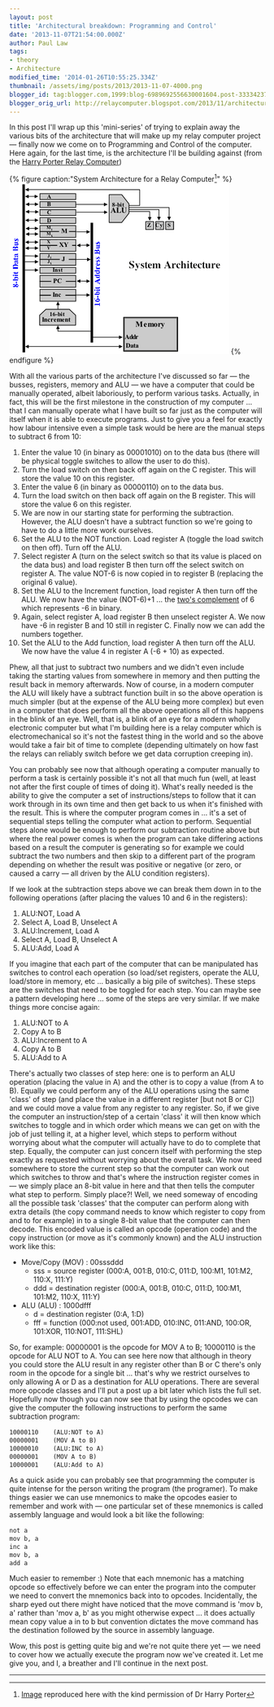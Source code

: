 ```yaml
---
layout: post
title: 'Architectural breakdown: Programming and Control'
date: '2013-11-07T21:54:00.000Z'
author: Paul Law
tags:
- theory
- Architecture
modified_time: '2014-01-26T10:55:25.334Z'
thumbnail: /assets/img/posts/2013/2013-11-07-4000.png
blogger_id: tag:blogger.com,1999:blog-6989692556630001604.post-3333423742396700701
blogger_orig_url: http://relaycomputer.blogspot.com/2013/11/architectural-breakdown-programming-and.html
---
```


In this post I'll wrap up this 'mini-series' of trying to explain away the 
various bits of the architecture that will make up my relay computer project — 
finally now we come on to Programming and Control of the computer. Here again, 
for the last time, is the architecture I'll be building against (from the 
[Harry Porter Relay Computer](http://web.cecs.pdx.edu/~harry/Relay/index.html))

{% figure caption:"System Architecture for a Relay Computer[^1]" %}
![System Architecture for a Relay Computer](/assets/img/posts/2013/2013-11-07-0000.png)
{% endfigure %}

With all the various parts of the 
architecture I've discussed so far — the busses, registers, memory and ALU — 
we have a computer that could be manually operated, albeit laboriously, to 
perform various tasks. Actually, in fact, this will be the first milestone in 
the construction of my computer ... that I can manually operate what I have 
built so far just as the computer will itself when it is able to execute 
programs. Just to give you a feel for exactly how labour intensive even a 
simple task would be here are the manual steps to subtract 6 from 10:

1. Enter the value 10 (in binary as 00001010) on to the data bus (there 
will be physical toggle switches to allow the user to do this).
2. Turn the load switch on then back off again on the C register. This will store the 
value 10 on this register.
3. Enter the value 6 (in binary as 00000110) on to the data bus.
4. Turn the load switch on then back off again on the 
B register. This will store the value 6 on this register.
5. We are now 
in our starting state for performing the subtraction. However, the ALU doesn't 
have a subtract function so we're going to have to do a little more work 
ourselves.
6. Set the ALU to the NOT function. Load register A (toggle 
the load switch on then off). Turn off the ALU.
7. Select register A 
(turn on the select switch so that its value is placed on the data bus) and 
load register B then turn off the select switch on register A. The value NOT-6 
is now copied in to register B (replacing the original 6 value).
8. Set 
the ALU to the Increment function, load register A then turn off the ALU. We 
now have the value (NOT-6)+1 ... the [two's complement](http://simple.wikipedia.org/wiki/Signed_number_representations) 
of 6 which represents -6 in binary.
9. Again, select register A, load register B then unselect 
register A. We now have -6 in register B and 10 still in register C. Finally 
now we can add the numbers together.
10. Set the ALU to the Add function, 
load register A then turn off the ALU. We now have the value 4 in register A 
(-6 + 10) as expected.

Phew, all that just to subtract two numbers 
and we didn't even include taking the starting values from somewhere in memory 
and then putting the result back in memory afterwards. Now of course, in a 
modern computer the ALU will likely have a subtract function built in so the 
above operation is much simpler (but at the expense of the ALU being more 
complex) but even in a computer that does perform all the above operations all 
of this happens in the blink of an eye. Well, that is, a blink of an eye for a 
modern wholly electronic computer but what I'm building here is a relay 
computer which is electromechanical so it's not the fastest thing in the world 
and so the above would take a fair bit of time to complete (depending 
ultimately on how fast the relays can reliably switch before we get data 
corruption creeping in).

You can probably see now that although 
operating a computer manually to perform a task is certainly possible it's not 
all that much fun (well, at least not after the first couple of times of doing 
it). What's really needed is the ability to give the computer a set of 
instructions/steps to follow that it can work through in its own time and then 
get back to us when it's finished with the result. This is where the computer 
program comes in ... it's a set of sequential steps telling the computer what 
action to perform. Sequential steps alone would be enough to perform our 
subtraction routine above but where the real power comes is when the program 
can take differing actions based on a result the computer is generating so for 
example we could subtract the two numbers and then skip to a different part of 
the program depending on whether the result was positive or negative (or zero, 
or caused a carry — all driven by the ALU condition registers).

If 
we look at the subtraction steps above we can break them down in to the 
following operations (after placing the values 10 and 6 in the registers):

1. ALU:NOT, Load A
2. Select A, Load B, Unselect A
3. ALU:Increment, Load A
4. Select A, Load B, Unselect A
5. ALU:Add, Load A

If you imagine that each part of the 
computer that can be manipulated has switches to control each operation (so 
load/set registers, operate the ALU, load/store in memory, etc ... basically a 
big pile of switches). These steps are the switches that need to be toggled 
for each step. You can maybe see a pattern developing here ... some of the 
steps are very similar. If we make things more concise again:

1. ALU:NOT to A
2. Copy A to B
3. ALU:Increment to A
4. Copy A to B
5. ALU:Add to A

There's actually two 
classes of step here: one is to perform an ALU operation (placing the value in 
A) and the other is to copy a value (from A to B). Equally we could perform 
any of the ALU operations using the same 'class' of step (and place the value 
in a different register [but not B or C]) and we could move a value from any 
register to any register. So, if we give the computer an instruction/step of a 
certain 'class' it will then know which switches to toggle and in which order 
which means we can get on with the job of just telling it, at a higher level, 
which steps to perform without worrying about what the computer will actually 
have to do to complete that step. Equally, the computer can just concern 
itself with performing the step exactly as requested without worrying about 
the overall task. We now need somewhere to store the current step so that the 
computer can work out which switches to throw and that's where the instruction 
register comes in — we simply place an 8-bit value in here and that then tells 
the computer what step to perform. Simply place?! Well, we need someway of 
encoding all the possible task 'classes' that the computer can perform along 
with extra details (the copy command needs to know which register to copy from 
and to for example) in to a single 8-bit value that the computer can then 
decode. This encoded value is called an opcode (operation code) and the copy 
instruction (or move as it's commonly known) and the ALU instruction work like 
this:

* Move/Copy (MOV) : 00sssddd
  * sss = source register (000:A, 001:B, 010:C, 011:D, 100:M1, 101:M2, 110:X, 111:Y)
  * ddd = destination register (000:A, 001:B, 010:C, 011:D, 100:M1, 101:M2, 110:X, 111:Y)
* ALU (ALU) : 1000dfff
  * d = destination register (0:A, 1:D)
  * fff = function (000:not used, 001:ADD, 010:INC, 011:AND, 100:OR, 101:XOR, 110:NOT, 111:SHL)

So, for 
example: 00000001 is the opcode for MOV A to B; 10000110 is the opcode for ALU 
NOT to A. You can see here now that although in theory you could store the ALU 
result in any register other than B or C there's only room in the opcode for a 
single bit ... that's why we restrict ourselves to only allowing A or D as a 
destination for ALU operations. There are several more opcode classes and I'll 
put a post up a bit later which lists the full set. Hopefully now though you 
can now see that by using the opcodes we can give the computer the following 
instructions to perform the same subtraction program:

    10000110    (ALU:NOT to A)
    00000001    (MOV A to B)
    10000010    (ALU:INC to A)
    00000001    (MOV A to B)
    10000001    (ALU:Add to A)

As a quick aside 
you can probably see that programming the computer is quite intense for the 
person writing the program (the programer). To make things easier we can use 
mnemonics to make the opcodes easier to remember and work with — one 
particular set of these mnemonics is called assembly language and would look a 
bit like the following:

    not a
    mov b, a
    inc a
    mov b, a
    add a

Much easier 
to remember :) Note that each mnemonic has a matching opcode so effectively 
before we can enter the program into the computer we need to convert the 
mnemonics back into to opcodes. Incidentally, the sharp eyed out there might 
have noticed that the move command is 'mov b, a' rather than 'mov a, b' as you 
might otherwise expect ... it does actually mean copy value a in to b but 
convention dictates the move command has the destination followed by the 
source in assembly language.

Wow, this post is getting quite big 
and we're not quite there yet — we need to cover how we actually execute the 
program now we've created it. Let me give you, and I, a breather and I'll 
continue in the next post. 

---

[^1]: [Image](http://web.cecs.pdx.edu/~harry/Relay/RelayPaper.htm#Overall%20System%20Architecture) reproduced here with the kind permission of Dr Harry Porter